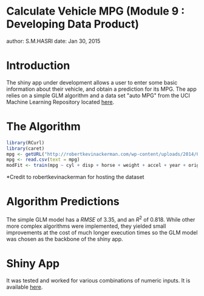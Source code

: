 Calculate Vehicle MPG (Module 9 : Developing Data Product)
========================================================
author: S.M.HASRI
date: Jan 30, 2015

Introduction
========================================================
The shiny app under development allows a user to enter some basic information about their vehicle, and obtain a prediction for its MPG.  The app relies on a simple GLM algorithm and a data set "auto MPG" from the UCI Machine Learning Repository located [here](http://bit.ly/1sgiKaS). 

The Algorithm
========================================================


```r
library(RCurl)
library(caret)
mpg <- getURL("http://robertkevinackerman.com/wp-content/uploads/2014/08/mpg.csv")
mpg <- read.csv(text = mpg)
modFit <- train(mpg ~ cyl + disp + horse + weight + accel + year + origin, method="glm", data=mpg)
```

*Credit to robertkevinackerman for hosting the dataset

Algorithm Predictions
========================================================

The simple GLM model has a $RMSE$ of 3.35, and an $R^2$ of 0.818.  While other more complex algorithms were implemented, they yielded small improvements at the cost of much longer execution times so the GLM model was chosen as the backbone of the shiny app.

Shiny App
========================================================
It was tested and worked for various combinations of numeric inputs. It is available [here](https://smhasri.shinyapps.io/Module9_Project/).



